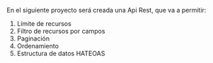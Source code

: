 En el siguiente proyecto será creada una Api Rest, que va a permitir:
1. Límite de recursos
2. Filtro de recursos por campos
3. Paginación
4. Ordenamiento
5. Estructura de datos HATEOAS

